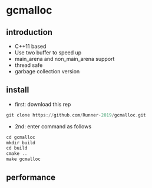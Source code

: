 # gcmalloc
## introduction
- C++11 based
- Use two buffer to speed up
- main_arena and non_main_arena support
- thread safe 
- garbage collection version

## install
- first: download this rep
```asm
git clone https://github.com/Runner-2019/gcmalloc.git
```

- 2nd: enter command as follows
```asm
cd gcmalloc
mkdir build
cd build
cmake ..
make gcmalloc
```

## performance
